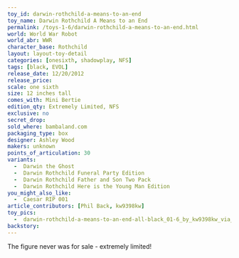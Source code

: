 ```yaml
---
toy_id: darwin-rothchild-a-means-to-an-end
toy_name: Darwin Rothchild A Means to an End
permalink: /toys-1-6/darwin-rothchild-a-means-to-an-end.html
world: World War Robot
world_abr: WWR
character_base: Rothchild
layout: layout-toy-detail
categories: [onesixth, shadowplay, NFS]
tags: [black, EVOL]
release_date: 12/20/2012
release_price: 
scale: one sixth
size: 12 inches tall
comes_with: Mini Bertie
edition_qty: Extremely Limited, NFS
exclusive: no
secret_drop:
sold_where: bambaland.com
packaging_type: box
designer: Ashley Wood
makers: unknown
points_of_articulation: 30
variants: 
  -  Darwin the Ghost
  -  Darwin Rothchild Funeral Party Edition
  -  Darwin Rothchild Father and Son Two Pack
  -  Darwin Rothchild Here is the Young Man Edition
you_might_also_like: 
  -  Caesar RIP 001
article_contributors: [Phil Back, kw9398kw]
toy_pics: 
  -  darwin-rothchild-a-means-to-an-end-all-black_01-6_by_kw9398kw_via_instagram.jpg
backstory:
---
```

The figure never was for sale - extremely limited!